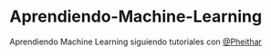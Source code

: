 # Aprendiendo-Machine-Learning
Aprendiendo Machine Learning siguiendo tutoriales con [@Pheithar](https://github.com/Pheithar)
